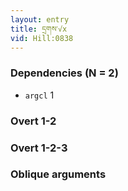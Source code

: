 ```yaml
---
layout: entry
title: དྲགས་√x
vid: Hill:0838
---
```

### Dependencies (N = 2)
* `argcl` 1


### Overt 1-2


### Overt 1-2-3


### Oblique arguments

